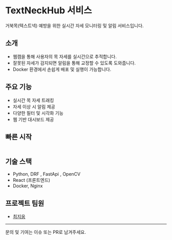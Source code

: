# TextNeckHub 서비스

거북목(텍스트넥) 예방을 위한 실시간 자세 모니터링 및 알림 서비스입니다.




## 소개
- 웹캠을 통해 사용자의 목 자세를 실시간으로 추적합니다.
- 잘못된 자세가 감지되면 알림을 통해 교정할 수 있도록 도와줍니다.
- Docker 환경에서 손쉽게 배포 및 실행이 가능합니다.

## 주요 기능
- 실시간 목 자세 트래킹
- 자세 이상 시 알림 제공
- 다양한 필터 및 시각화 기능
- 웹 기반 대시보드 제공

## 빠른 시작
```bash

```

## 기술 스택
- Python, DRF , FastApi , OpenCV
- React (프론트엔드)
- Docker, Nginx

## 프로젝트 팀원
- [최지웅](https://github.com/creepereye1204)

---
문의 및 기여는 이슈 또는 PR로 남겨주세요.
